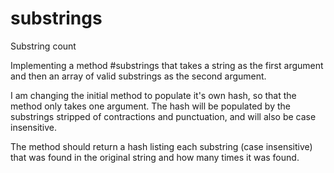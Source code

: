 # substrings
Substring count 

Implementing a method #substrings that takes a string as the first argument and then an array of valid substrings as the second argument.

I am changing the initial method to populate it's own hash, so that the method only takes one argument. The hash will be populated by the substrings stripped of contractions and punctuation, and will also be case insensitive.

The method should return a hash listing each substring (case insensitive) that was found in the original string and how many times it was found.